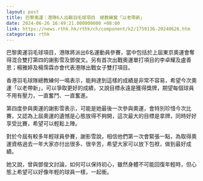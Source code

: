 ```yaml
---
layout: post
title: 巴黎奧運｜港隊6人出戰羽毛球項目　總教練冀「以老帶新」
date: 2024-06-26 16:49:21.000000000 +08:00
link: https://news.rthk.hk/rthk/ch/component/k2/1759136-20240626.htm
categories: rthk
---
```


巴黎奧運羽毛球項目，港隊將派出6名運動員參賽，當中包括於上屆東京奧運會奪得混合雙打第四的謝影雪及鄧俊文。另有首次出戰奧運單打項目的李卓耀及盧善恩；楊雅婷及楊霈霖亦會代表港隊出戰女子雙打項目。

香港羽毛球隊總教練何一鳴表示，能夠達到這樣的成績是非常不容易，希望今次奧運「以老帶新」，可以爭取更好的成績，又說目標永遠是獲得獎牌，期望每個球員不用有壓力，一直奮鬥、一直奮進。

第四度參與奧運的謝影雪表示，可能是她最後一次參與奧運，會特別珍惜今次比賽，又認為上屆奧運的遺憾是心態放得不夠開，這次最大的目標是拿牌，同時好好享受比賽，希望可以輕鬆上陣。

對於今屆有較多年輕球員參賽，謝影雪說，相信他們第一次會緊張一點，為取得奧運資格過去一年大家亦付出很多、很辛苦，希望大家可以放下包袱，做到最好成績。

她又說，曾與鄧俊文討論，如何可以保持初心，雖然身體不可能回復年輕時，但心態上希望可以好像年輕的球員一樣，一起衝。
